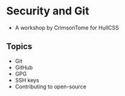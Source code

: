 # Security and Git

- A workshop by CrimsonTome for HullCSS

## Topics

- Git
- GitHub
- GPG
- SSH keys
- Contributing to open-source 
